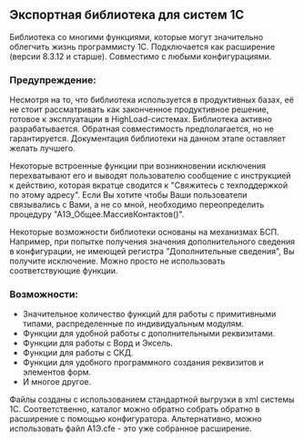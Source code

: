 ## Экспортная библиотека для систем 1С
Библиотека со многими функциями, которые могут значительно облегчить жизнь программисту 1С. Подключается как расширение (версии 8.3.12 и старше). Совместимо с любыми конфигурациями.
### Предупреждение:
Несмотря на то, что библиотека используется в продуктивных базах, её не стоит рассматривать как законченное продуктивное решение, готовое к эксплуатации в HighLoad-системах. Библиотека активно разрабатывается. Обратная совместимость предполагается, но не гарантируется. Документация библиотеки на данном этапе оставляет желать лучшего.

Некоторые встроенные функции при возникновении исключения перехватывают его и выводят пользователю сообщение с инструкцией к действию, которая вкратце сводится к "Свяжитесь с техподдержкой по этому адресу". Если Вы хотите чтобы Ваши пользователи связывались с Вами, а не со мной, необходимо переопределить процедуру "А1Э_Общее.МассивКонтактов()".

Некоторые возможности библиотеки основаны на механизмах БСП. Например, при попытке получения значения дополнительного сведения в конфигурации, не имеющей регистра "Дополнительные сведения", Вы получите исключение. Можно просто не использовать соответствующие функции.

### Возможности:
 * Значительное количество функций для работы с примитивными типами, распределенные по индивидуальным модулям.
 * Функции для удобной работы с дополнительными реквизитами.
 * Функции для работы с Ворд и Эксель.
 * Функции для работы с СКД.
 * Функции для удобного программного создания реквизитов и элементов форм.
 * И многое другое.

Файлы созданы с использованием стандартной выгрузки в xml системы 1С. Соответственно, каталог можно обратно собрать обратно в расширение с помощью конфигуратора. Альтернативно, можно использовать файл А1Э.cfe - это уже собранное расширение. 